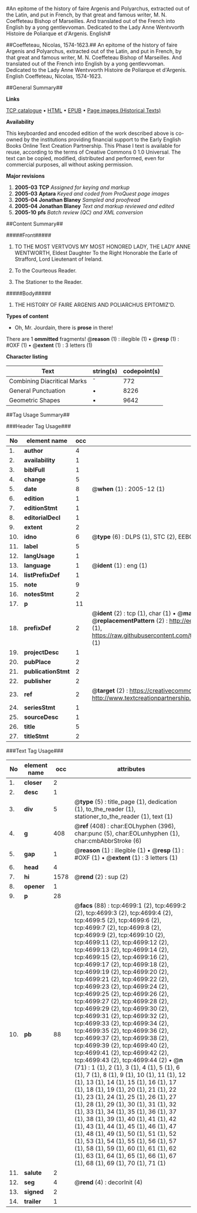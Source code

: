 #An epitome of the history of faire Argenis and Polyarchus, extracted out of the Latin, and put in French, by that great and famous writer, M. N. Coeffeteau Bishop of Marseilles. And translated out of the French into English by a yong gentlevvoman. Dedicated to the Lady Anne Wentvvorth Histoire de Poliarque et d'Argenis. English#

##Coeffeteau, Nicolas, 1574-1623.##
An epitome of the history of faire Argenis and Polyarchus, extracted out of the Latin, and put in French, by that great and famous writer, M. N. Coeffeteau Bishop of Marseilles. And translated out of the French into English by a yong gentlevvoman. Dedicated to the Lady Anne Wentvvorth
Histoire de Poliarque et d'Argenis. English
Coeffeteau, Nicolas, 1574-1623.

##General Summary##

**Links**

[TCP catalogue](http://www.ota.ox.ac.uk/tcp/)  • 
[HTML](http://tei.it.ox.ac.uk/tcp/Texts-HTML/free/A03/A03845.html)  • 
[EPUB](http://tei.it.ox.ac.uk/tcp/Texts-EPUB/free/A03/A03845.epub) • 
[Page images (Historical Texts)](https://data.historicaltexts.jisc.ac.uk/view?pubId=eebo-99840223e&pageId=eebo-99840223e-4699-1)

**Availability**

This keyboarded and encoded edition of the
	       work described above is co-owned by the institutions
	       providing financial support to the Early English Books
	       Online Text Creation Partnership. This Phase I text is
	       available for reuse, according to the terms of Creative
	       Commons 0 1.0 Universal. The text can be copied,
	       modified, distributed and performed, even for
	       commercial purposes, all without asking permission.

**Major revisions**

1. __2005-03__ __TCP__ *Assigned for keying and markup*
1. __2005-03__ __Aptara__ *Keyed and coded from ProQuest page images*
1. __2005-04__ __Jonathan Blaney__ *Sampled and proofread*
1. __2005-04__ __Jonathan Blaney__ *Text and markup reviewed and edited*
1. __2005-10__ __pfs__ *Batch review (QC) and XML conversion*

##Content Summary##

#####Front#####

1. TO THE
MOST VERTVOVS
MY MOST
HONORED LADY,
THE LADY
ANNE WENTWORTH,
Eldest Daughter
To the Right Honorable
the Earle of Strafford, Lord
Lieutenant of Ireland.

1. To the Courteous Reader.

1. The Stationer to
the Reader.

#####Body#####

1. THE
HISTORY
OF FAIRE
ARGENIS
AND
POLIARCHUS
EPITOMIZ'D.

**Types of content**

  * Oh, Mr. Jourdain, there is **prose** in there!

There are 1 **ommitted** fragments! 
 @__reason__ (1) : illegible (1)  •  @__resp__ (1) : #OXF (1)  •  @__extent__ (1) : 3 letters (1)

**Character listing**


|Text|string(s)|codepoint(s)|
|---|---|---|
|Combining             Diacritical Marks|̄|772|
|General Punctuation|•|8226|
|Geometric Shapes|▪|9642|

##Tag Usage Summary##

###Header Tag Usage###

|No|element name|occ|attributes|
|---|---|---|---|
|1.|__author__|4||
|2.|__availability__|1||
|3.|__biblFull__|1||
|4.|__change__|5||
|5.|__date__|8| @__when__ (1) : 2005-12 (1)|
|6.|__edition__|1||
|7.|__editionStmt__|1||
|8.|__editorialDecl__|1||
|9.|__extent__|2||
|10.|__idno__|6| @__type__ (6) : DLPS (1), STC (2), EEBO-CITATION (1), PROQUEST (1), VID (1)|
|11.|__label__|5||
|12.|__langUsage__|1||
|13.|__language__|1| @__ident__ (1) : eng (1)|
|14.|__listPrefixDef__|1||
|15.|__note__|9||
|16.|__notesStmt__|2||
|17.|__p__|11||
|18.|__prefixDef__|2| @__ident__ (2) : tcp (1), char (1)  •  @__matchPattern__ (2) : ([0-9\-]+):([0-9IVX]+) (1), (.+) (1)  •  @__replacementPattern__ (2) : http://eebo.chadwyck.com/downloadtiff?vid=$1&page=$2 (1), https://raw.githubusercontent.com/textcreationpartnership/Texts/master/tcpchars.xml#$1 (1)|
|19.|__projectDesc__|1||
|20.|__pubPlace__|2||
|21.|__publicationStmt__|2||
|22.|__publisher__|2||
|23.|__ref__|2| @__target__ (2) : https://creativecommons.org/publicdomain/zero/1.0/ (1), http://www.textcreationpartnership.org/docs/. (1)|
|24.|__seriesStmt__|1||
|25.|__sourceDesc__|1||
|26.|__title__|5||
|27.|__titleStmt__|2||


###Text Tag Usage###

|No|element name|occ|attributes|
|---|---|---|---|
|1.|__closer__|2||
|2.|__desc__|1||
|3.|__div__|5| @__type__ (5) : title_page (1), dedication (1), to_the_reader (1), stationer_to_the_reader (1), text (1)|
|4.|__g__|408| @__ref__ (408) : char:EOLhyphen (396), char:punc (5), char:EOLunhyphen (1), char:cmbAbbrStroke (6)|
|5.|__gap__|1| @__reason__ (1) : illegible (1)  •  @__resp__ (1) : #OXF (1)  •  @__extent__ (1) : 3 letters (1)|
|6.|__head__|4||
|7.|__hi__|1578| @__rend__ (2) : sup (2)|
|8.|__opener__|1||
|9.|__p__|28||
|10.|__pb__|88| @__facs__ (88) : tcp:4699:1 (2), tcp:4699:2 (2), tcp:4699:3 (2), tcp:4699:4 (2), tcp:4699:5 (2), tcp:4699:6 (2), tcp:4699:7 (2), tcp:4699:8 (2), tcp:4699:9 (2), tcp:4699:10 (2), tcp:4699:11 (2), tcp:4699:12 (2), tcp:4699:13 (2), tcp:4699:14 (2), tcp:4699:15 (2), tcp:4699:16 (2), tcp:4699:17 (2), tcp:4699:18 (2), tcp:4699:19 (2), tcp:4699:20 (2), tcp:4699:21 (2), tcp:4699:22 (2), tcp:4699:23 (2), tcp:4699:24 (2), tcp:4699:25 (2), tcp:4699:26 (2), tcp:4699:27 (2), tcp:4699:28 (2), tcp:4699:29 (2), tcp:4699:30 (2), tcp:4699:31 (2), tcp:4699:32 (2), tcp:4699:33 (2), tcp:4699:34 (2), tcp:4699:35 (2), tcp:4699:36 (2), tcp:4699:37 (2), tcp:4699:38 (2), tcp:4699:39 (2), tcp:4699:40 (2), tcp:4699:41 (2), tcp:4699:42 (2), tcp:4699:43 (2), tcp:4699:44 (2)  •  @__n__ (71) : 1 (1), 2 (1), 3 (1), 4 (1), 5 (1), 6 (1), 7 (1), 8 (1), 9 (1), 10 (1), 11 (1), 12 (1), 13 (1), 14 (1), 15 (1), 16 (1), 17 (1), 18 (1), 19 (1), 20 (1), 21 (1), 22 (1), 23 (1), 24 (1), 25 (1), 26 (1), 27 (1), 28 (1), 29 (1), 30 (1), 31 (1), 32 (1), 33 (1), 34 (1), 35 (1), 36 (1), 37 (1), 38 (1), 39 (1), 40 (1), 41 (1), 42 (1), 43 (1), 44 (1), 45 (1), 46 (1), 47 (1), 48 (1), 49 (1), 50 (1), 51 (1), 52 (1), 53 (1), 54 (1), 55 (1), 56 (1), 57 (1), 58 (1), 59 (1), 60 (1), 61 (1), 62 (1), 63 (1), 64 (1), 65 (1), 66 (1), 67 (1), 68 (1), 69 (1), 70 (1), 71 (1)|
|11.|__salute__|2||
|12.|__seg__|4| @__rend__ (4) : decorInit (4)|
|13.|__signed__|2||
|14.|__trailer__|1||
